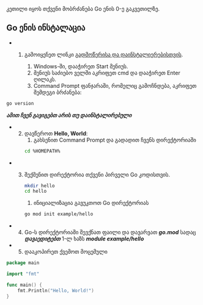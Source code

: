 კეთილი იყოს თქვენი მობრძანება Go ენის 0-ე გაკვეთილზე.

## Go ენის ინსტალაცია
- 1. გამოიყენეთ ლინკი [გადმოწერისა და დაინსტალიერებისთვის](https://go.dev/doc/install).


        1. Windows-ში, დააჭირეთ Start მენიუს.
        2. მენიუს საძიებო ველში აკრიფეთ cmd და დააჭირეთ Enter ღილაკს.
        2. Command Prompt ფანჯარაში, რომელიც გამოჩნდება, აკრიფეთ შემდეგი ბრძანება:

```sh
go version
```

___ამით ჩვენ გავიგებთ არის თუ დაინსტალირებული___

- 2. დავწეროთ **Hello, World**:
        1. გახსენით Command Prompt და გადადით ჩვენს დირექტორიაში
        ```sh
        cd %HOMEPATH%
        ```
   
- 3. შექმენით დირექტორია თქვენი პირველი Go კოდისთვის.

        ```sh
        mkdir hello
        cd hello
        ```

        1. ინიციალიზაცია გავუკთოთ Go დირექტორიას
        ```sh
        go mod init example/hello
        ``` 

- 4. Go-ს დირექტორიაში შევქნათ ფაილი და დავარვათ ***go.mod*** სადაც ***დავაედიტებთ***
        1-ლ ხაზს ***module  example/hello***


- 5. დააკოპირეთ ქვემოთ მოცემული
```go
package main

import "fmt"

func main() {
    fmt.Println("Hello, World!")
}
```
